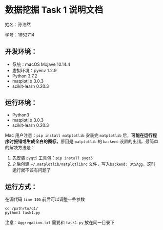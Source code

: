 # 数据挖掘 Task 1 说明文档

姓名：孙浩然

学号：1652714

## 开发环境：

* 系统：macOS Mojave 10.14.4
* 虚拟环境：pyenv 1.2.9
* Python 3.7.2
* matplotlib 3.0.3
* scikit-learn 0.20.3

## 运行环境：

- Python3
- matplotlib 3.0.3
- scikit-learn 0.20.3

Mac 用户注意：`pip install matplotlib` 安装完 `matplotlib` 后，**可能在运行程序时报错或生成全白的图标**，原因是 `matplotlib` 的 `backend` 设置的出错。最简单的解决方法是：

1. 先安装 `pyqt5` 工具包：`pip install pyqt5`
2. 之后创建 `~/.matplotlib/matplotlibrc` 文件，写入`backend: Qt5Agg`，这时运行就不该有问题了

## 运行方式：

在源代码 `line 105` 前后可以调整一些参数

```shell
cd /path/to/q1/
python3 task1.py
```

注意：`Aggregation.txt` 需要和 `task1.py` 放在同一目录下